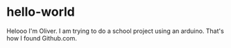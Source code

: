 # hello-world

Helooo
I'm Oliver. I am trying to do a school project using an arduino. That's how I found Github.com.
